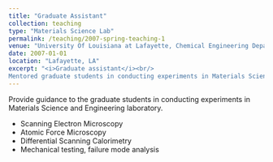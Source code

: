 ```yaml
---
title: "Graduate Assistant"
collection: teaching
type: "Materials Science Lab"
permalink: /teaching/2007-spring-teaching-1
venue: "University Of Louisiana at Lafayette, Chemical Engineering Department"
date: 2007-01-01
location: "Lafayette, LA"
excerpt: "<i>Graduate assistant</i><br/>
Mentored graduate students in conducting experiments in Materials Science and Engineering laboratory."
---
```


Provide guidance to the graduate students in conducting experiments in Materials Science and Engineering laboratory.
- Scanning Electron Microscopy
- Atomic Force Microscopy
- Differential Scanning Calorimetry
- Mechanical testing, failure mode analysis